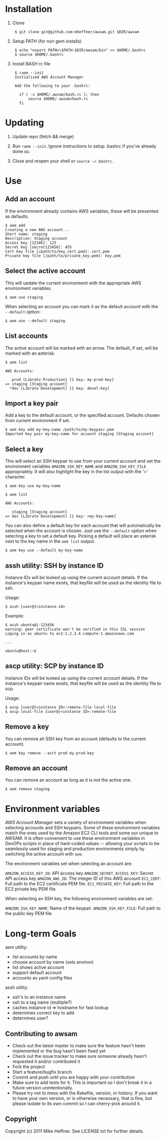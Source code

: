 # Installation

1. Clone

        $ git clone git@github.com:mheffner/awsam.git $DIR/awsam

2. Setup PATH (for non gem installs)

        $ echo "export PATH=\$PATH:$DIR/awsam/bin" >> $HOME/.bashrc
        $ source $HOME/.bashrc

3. Install BASH rc file

        $ raem --init
        Initialized AWS Account Manager
        
        Add the following to your .bashrc:
        
          if [ -s $HOME/.awsam/bash.rc ]; then
              source $HOME/.awsam/bash.rc
          fi

# Updating

1. Update repo (fetch && merge)

2. Run `raem --init`. Ignore instructions to setup .bashrc if
   you've already done so.

3. Close and reopen your shell or `source ~/.bashrc`.

# Use

## Add an account

If the environment already contains AWS variables, these will be
presented as defaults.

    $ aem add
    Creating a new AWS account...
    Short name: staging
    Description: Staging account
    Access key [12346]: 123
    Secret key [secret123456]: 455
    Cert key file [/path/to/key_cert.pem]: cert.pem
    Private key file [/path/to/private_key.pem]: key.pem

## Select the active account

This will update the current environment with the appropriate AWS
environment variables.

    $ aem use staging

When selecting an account you can mark it as the default account with
the `--default` option:

    $ aem use --default staging

## List accounts

The active account will be marked with an arrow. The default, if set,
will be marked with an asterisk.

    $ aem list
    
    AWS Accounts:
    
       prod [Librato Production] [1 key: my-prod-key]
    => staging [Staging account]
      *dev [Librato Development] [1 key: devel-key]


## Import a key pair

Add a key to the default account, or the specified account. Defaults
chosen from current environment if set.

    $ aem key add my-key-name /path/to/my-keypair.pem
    Imported key pair my-key-name for account staging [Staging account]

## Select a key

This will select an SSH keypair to use from your current account and
set the environment variables `AMAZON_SSH_KEY_NAME` and
`AMAZON_SSH_KEY_FILE` appropriately. It will also highlight the key in
the list output with the '>' character.

    $ aem key use my-key-name
    
    $ aem list
    
    AWS Accounts:
    
       staging [Staging account]
    => dev [Librato Development] [1 key: >my-key-name]

You can also define a default key for each account that will
automatically be selected when the account is chosen. Just use the
`--default` option when selecting a key to set a default key. Picking
a default will place an asterisk next to the key name in the `aem
list` output.

    $ aem key use --default my-key-name

## assh utility: SSH by instance ID

Instance IDs will be looked up using the current account details. If
the instance's keypair name exists, that keyfile will be used as the
identity file to ssh.

Usage:

    $ assh [user@]<instance-id>

Example:

    $ assh ubuntu@i-123456
    warning: peer certificate won't be verified in this SSL session
    Loging in as ubuntu to ec2-1.2.3.4.compute-1.amazonaws.com
    
    ...
    
    ubuntu@host:~$

## ascp utility: SCP by instance ID

Instance IDs will be looked up using the current account details. If
the instance's keypair name exists, that keyfile will be used as the
identity file to scp.

Usage:

    $ ascp [user@]<instance ID>:remote-file local-file
    $ ascp local-file [user@]<instance ID>:remote-file

## Remove a key

You can remove ah SSH key from an account (defaults to the current
account).

    $ aem key remove --acct prod my-prod-key

## Remove an account

You can remove an account as long as it is not the active one.

    $ aem remove staging

# Environment variables

*AWS Account Manager* sets a variety of environment variables when
selecting accounts and SSH keypairs. Some of these environment
variables match the ones used by the Amazon EC2 CLI tools and some our
unique to AWSAM. It is often convenient to use these environment
variables in DevOPs scripts in place of hard-coded values -- allowing
your scripts to be seamlessly used for staging and production
environments simply by switching the active account with `aem`.

The environment variables set when selecting an account are:

`AMAZON_ACCESS_KEY_ID`: API access key
`AMAZON_SECRET_ACCESS_KEY`: Secret API access key
`AMAZON_AWS_ID`: The integer ID of this AWS account
`EC2_CERT`: Full path to the EC2 certificate PEM file.
`EC2_PRIVATE_KEY`: Full path to the EC2 private key PEM file.

When selecting an SSH key, the following environment variables are
set:

`AMAZON_SSH_KEY_NAME`: Name of the keypair.
`AMAZON_SSH_KEY_FILE`: Full path to the public key PEM file

# Long-term Goals

aem utility:

 * list accounts by name
 * choose account by name (sets environ)
 * list shows active account
 * support default account
 * accounts as yaml config files

assh utility:

 * ssh's to an instance name
 * ssh to a tag name (multiple?)
 * caches instance id => hostname for fast lookup
 * determines correct key to add
 * determines user?


## Contributing to awsam
 
* Check out the latest master to make sure the feature hasn't been implemented or the bug hasn't been fixed yet
* Check out the issue tracker to make sure someone already hasn't requested it and/or contributed it
* Fork the project
* Start a feature/bugfix branch
* Commit and push until you are happy with your contribution
* Make sure to add tests for it. This is important so I don't break it in a future version unintentionally.
* Please try not to mess with the Rakefile, version, or history. If you want to have your own version, or is otherwise necessary, that is fine, but please isolate to its own commit so I can cherry-pick around it.

## Copyright

Copyright (c) 2011 Mike Heffner. See LICENSE.txt for
further details.

